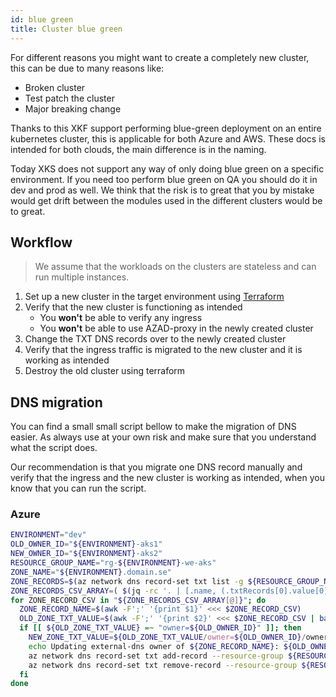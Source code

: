 ```yaml
---
id: blue green
title: Cluster blue green
---
```


For different reasons you might want to create a completely new cluster, this can be due to many reasons like:

- Broken cluster
- Test patch the cluster
- Major breaking change

Thanks to this XKF support performing blue-green deployment on an entire kubernetes cluster, this is applicable for both Azure and AWS.
These docs is intended for both clouds, the main difference is in the naming.

Today XKS does not support any way of only doing blue green on a specific environment.
If you need too perform blue green on QA you should do it in dev and prod as well.
We think that the risk is to great that you by mistake would get drift between the modules used in the different clusters would be to great.

## Workflow

> We assume that the workloads on the clusters are stateless and can run multiple instances.

1. Set up a new cluster in the target environment using [Terraform](operator-guide.md)
2. Verify that the new cluster is functioning as intended
    - You **won't** be able to verify any ingress
    - You **won't** be able to use AZAD-proxy in the newly created cluster
3. Change the TXT DNS records over to the newly created cluster
4. Verify that the ingress traffic is migrated to the new cluster and it is working as intended
5. Destroy the old cluster using terraform

## DNS migration

You can find a small small script bellow to make the migration of DNS easier.
As always use at your own risk and make sure that you understand what the script does.

Our recommendation is that you migrate one DNS record manually and verify that the ingress and the new cluster is working as intended,
when you know that you can run the script.

### Azure

```bash
ENVIRONMENT="dev"
OLD_OWNER_ID="${ENVIRONMENT}-aks1"
NEW_OWNER_ID="${ENVIRONMENT}-aks2"
RESOURCE_GROUP_NAME="rg-${ENVIRONMENT}-we-aks"
ZONE_NAME="${ENVIRONMENT}.domain.se"
ZONE_RECORDS=$(az network dns record-set txt list -g ${RESOURCE_GROUP_NAME} -z ${ZONE_NAME} | jq -rc '.[]')
ZONE_RECORDS_CSV_ARRAY=( $(jq -rc '. | [.name, (.txtRecords[0].value[0] | @base64)] | join(";")' <<< "${ZONE_RECORDS}") )
for ZONE_RECORD_CSV in "${ZONE_RECORDS_CSV_ARRAY[@]}"; do
  ZONE_RECORD_NAME=$(awk -F';' '{print $1}' <<< $ZONE_RECORD_CSV)
  OLD_ZONE_TXT_VALUE=$(awk -F';' '{print $2}' <<< $ZONE_RECORD_CSV | base64 -d)
  if [[ ${OLD_ZONE_TXT_VALUE} =~ "owner=${OLD_OWNER_ID}" ]]; then
    NEW_ZONE_TXT_VALUE=${OLD_ZONE_TXT_VALUE/owner=${OLD_OWNER_ID}/owner=${NEW_OWNER_ID}}
    echo Updating external-dns owner of ${ZONE_RECORD_NAME}: ${OLD_OWNER_ID} to ${NEW_OWNER_ID}
    az network dns record-set txt add-record --resource-group ${RESOURCE_GROUP_NAME} --zone-name ${ZONE_NAME} --record-set-name ${ZONE_RECORD_NAME} --value "${NEW_ZONE_TXT_VALUE}" 1>/dev/null
    az network dns record-set txt remove-record --resource-group ${RESOURCE_GROUP_NAME} --zone-name ${ZONE_NAME} --record-set-name ${ZONE_RECORD_NAME} --value "${OLD_ZONE_TXT_VALUE}" 1>/dev/null
  fi
done
```
